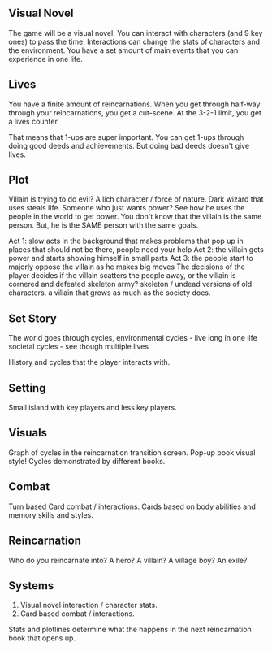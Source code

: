 ## Visual Novel
The game will be a visual novel.
You can interact with characters (and 9 key ones) to pass the time.
Interactions can change the stats of characters and the environment.
You have a set amount of main events that you can experience in one life.
## Lives
You have a finite amount of reincarnations.
When you get through half-way through your reincarnations, you get a cut-scene.
At the 3-2-1 limit, you get a lives counter.

That means that 1-ups are super important.
You can get 1-ups through doing good deeds and achievements.
But doing bad deeds doesn't give lives.
## Plot
Villain is trying to do evil?
A lich character / force of nature.
Dark wizard that uses steals life.
Someone who just wants power?
See how he uses the people in the world to get power.
You don't know that the villain is the same person.
But, he is the SAME person with the same goals.

Act 1: slow acts in the background that makes problems that pop up in places that should not be there, people need your help
Act 2: the villain gets power and starts showing himself in small parts
Act 3: the people start to majorly oppose the villain as he makes big moves
	The decisions of the player decides if the villain scatters the people away, or the villain is cornered and defeated
skeleton army?
skeleton / undead versions of old characters.
a villain that grows as much as the society does.
## Set Story
The world goes through cycles,
	environmental cycles - live long in one life
	societal cycles - see though multiple lives

History and cycles that the player interacts with.
## Setting
Small island with key players and less key players.
## Visuals
Graph of cycles in the reincarnation transition screen.
Pop-up book visual style!
Cycles demonstrated by different books.
## Combat
Turn based Card combat / interactions.
Cards based on body abilities and memory skills and styles.
## Reincarnation
Who do you reincarnate into?
A hero?
A villain?
A village boy?
An exile?
## Systems
1. Visual novel interaction / character stats.
2. Card based combat / interactions.

Stats and plotlines determine what the happens in the next reincarnation book that opens up.
